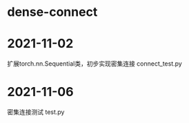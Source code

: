 # dense-connect
# 2021-11-02
扩展torch.nn.Sequential类，初步实现密集连接  connect_test.py

# 2021-11-06
密集连接测试  test.py
